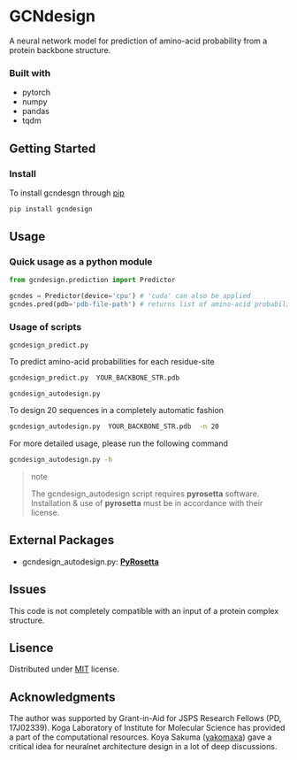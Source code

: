 # GCNdesign

A neural network model for prediction of amino-acid probability from a protein backbone structure.

### Built with
- pytorch
- numpy
- pandas
- tqdm

## Getting Started

### Install
To install gcndesgn through [pip](https://pypi.org/project/gcndesign)
```bash
pip install gcndesign
```

## Usage

### Quick usage as a python module
```python
from gcndesign.prediction import Predictor

gcndes = Predictor(device='cpu') # 'cuda' can also be applied
gcndes.pred(pdb='pdb-file-path') # returns list of amino-acid probabilities
```

### Usage of scripts

```gcndesign_predict.py```

To predict amino-acid probabilities for each residue-site
```bash
gcndesign_predict.py  YOUR_BACKBONE_STR.pdb
```

```gcndesign_autodesign.py```

To design 20 sequences in a completely automatic fashion

```bash
gcndesign_autodesign.py  YOUR_BACKBONE_STR.pdb  -n 20
```

For more detailed usage, please run the following command
```bash
gcndesign_autodesign.py -h
```

> note
>
> The gcndesign_autodesign script requires **pyrosetta** software.
> Installation & use of **pyrosetta** must be in accordance with their license.

## External Packages
- gcndesign_autodesign.py: [**PyRosetta**](https://www.pyrosetta.org/)

## Issues
This code is not completely compatible with an input of a protein complex structure.

## Lisence
Distributed under [MIT](https://choosealicense.com/licenses/mit/) license.

## Acknowledgments
The author was supported by Grant-in-Aid for JSPS Research Fellows (PD, 17J02339).
Koga Laboratory of Institute for Molecular Science has provided a part of the computational resources.
Koya Sakuma ([yakomaxa](https://github.com/yakomaxa)) gave a critical idea for neuralnet architecture design in a lot of deep discussions.

